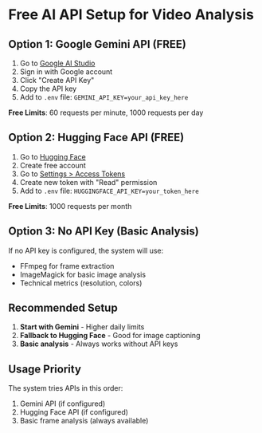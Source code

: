 # Free AI API Setup for Video Analysis

## Option 1: Google Gemini API (FREE)

1. Go to [Google AI Studio](https://makersuite.google.com/app/apikey)
2. Sign in with Google account
3. Click "Create API Key"
4. Copy the API key
5. Add to `.env` file: `GEMINI_API_KEY=your_api_key_here`

**Free Limits**: 60 requests per minute, 1000 requests per day

## Option 2: Hugging Face API (FREE)

1. Go to [Hugging Face](https://huggingface.co/join)
2. Create free account
3. Go to [Settings > Access Tokens](https://huggingface.co/settings/tokens)
4. Create new token with "Read" permission
5. Add to `.env` file: `HUGGINGFACE_API_KEY=your_token_here`

**Free Limits**: 1000 requests per month

## Option 3: No API Key (Basic Analysis)

If no API key is configured, the system will use:
- FFmpeg for frame extraction
- ImageMagick for basic image analysis
- Technical metrics (resolution, colors)

## Recommended Setup

1. **Start with Gemini** - Higher daily limits
2. **Fallback to Hugging Face** - Good for image captioning
3. **Basic analysis** - Always works without API keys

## Usage Priority

The system tries APIs in this order:
1. Gemini API (if configured)
2. Hugging Face API (if configured)  
3. Basic frame analysis (always available)